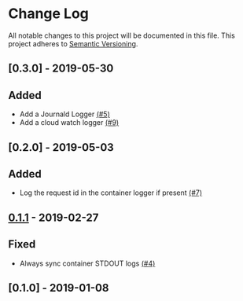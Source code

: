 # Change Log

All notable changes to this project will be documented in this file.
This project adheres to [Semantic Versioning](http://semver.org/).

## [0.3.0] - 2019-05-30

## Added
- Add a Journald Logger [(#5)](https://github.com/ManageIQ/manageiq-loggers/pull/5)
- Add a cloud watch logger [(#9)](https://github.com/ManageIQ/manageiq-loggers/pull/9)

## [0.2.0] - 2019-05-03

## Added
- Log the request id in the container logger if present [(#7)](https://github.com/ManageIQ/manageiq-loggers/pull/7)

## [0.1.1] - 2019-02-27

## Fixed
- Always sync container STDOUT logs [(#4)](https://github.com/ManageIQ/manageiq-loggers/pull/4)

## [0.1.0] - 2019-01-08

[Unreleased]: https://github.com/ManageIQ/manageiq-loggers/compare/v0.1.1...master
[0.1.1]: https://github.com/ManageIQ/manageiq-loggers/compare/v0.1.0...v0.1.1
